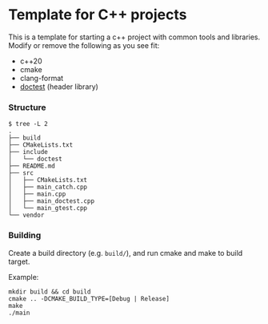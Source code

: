# Template for C++ projects

This is a template for starting a c++ project with common tools and libraries. Modify or remove the following as you see fit:
- c++20
- cmake
- clang-format
- [doctest](https://github.com/doctest/doctest) (header library)


### Structure

```
$ tree -L 2
.
├── build
├── CMakeLists.txt
├── include
│   └── doctest
├── README.md
├── src
│   ├── CMakeLists.txt
│   ├── main_catch.cpp
│   ├── main.cpp
│   ├── main_doctest.cpp
│   └── main_gtest.cpp
└── vendor
```

### Building

Create a build directory (e.g. `build/`), and run cmake and make to build target.

Example:

```shell
mkdir build && cd build
cmake .. -DCMAKE_BUILD_TYPE=[Debug | Release]
make
./main
```
